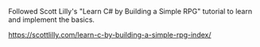 Followed Scott Lilly's "Learn C# by Building a Simple RPG" tutorial to learn and implement the basics.

https://scottlilly.com/learn-c-by-building-a-simple-rpg-index/
